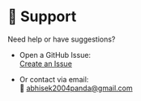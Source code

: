 # 🙋 Support

Need help or have suggestions?

- Open a GitHub Issue:  
  [Create an Issue](https://github.com/abhisek2004/Infotact_DS-ML/issues)

- Or contact via email:  
  📧 abhisek2004panda@gmail.com
